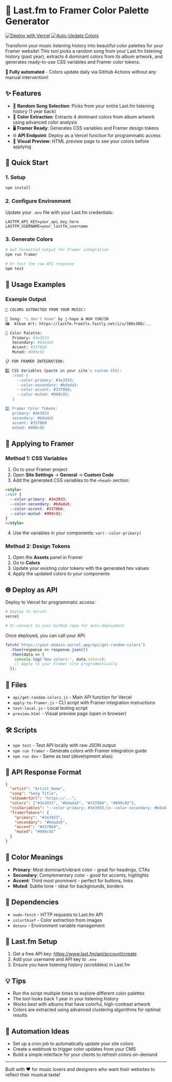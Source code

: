 # 🎵 Last.fm to Framer Color Palette Generator

[![Deploy with Vercel](https://vercel.com/button)](https://vercel.com/new/clone?repository-url=https%3A%2F%2Fgithub.com%2Fyour-username%2Fmy-lastfm-colors-api)
[![Auto-Update Colors](https://github.com/your-username/my-lastfm-colors-api/actions/workflows/update-colors.yml/badge.svg)](https://github.com/your-username/my-lastfm-colors-api/actions/workflows/update-colors.yml)

Transform your music listening history into beautiful color palettes for your Framer website! This tool picks a random song from your Last.fm listening history (past year), extracts 4 dominant colors from its album artwork, and generates ready-to-use CSS variables and Framer color tokens.

**🤖 Fully automated** - Colors update daily via GitHub Actions without any manual intervention!

## ✨ Features

- 🎲 **Random Song Selection**: Picks from your entire Last.fm listening history (1 year back)
- 🎨 **Color Extraction**: Extracts 4 dominant colors from album artwork using advanced color analysis
- 🖥️ **Framer Ready**: Generates CSS variables and Framer design tokens
- 🌐 **API Endpoint**: Deploy as a Vercel function for programmatic access
- 🎯 **Visual Preview**: HTML preview page to see your colors before applying

## 🚀 Quick Start

### 1. Setup
```bash
npm install
```

### 2. Configure Environment
Update your `.env` file with your Last.fm credentials:
```env
LASTFM_API_KEY=your_api_key_here
LASTFM_USERNAME=your_lastfm_username
```

### 3. Generate Colors
```bash
# Get formatted output for Framer integration
npm run framer

# Or test the raw API response
npm test
```

## 📖 Usage Examples

### Example Output
```bash
🎨 COLORS EXTRACTED FROM YOUR MUSIC!

🎵 Song: "i don't know" by j-hope & HUH YUNJIN
🖼️  Album Art: https://lastfm.freetls.fastly.net/i/u/300x300/...

🎨 Color Palette:
   Primary: #3e3933
   Secondary: #bdada5  
   Accent: #3378b0
   Muted: #999c92

📋 FOR FRAMER INTEGRATION:

1️⃣ CSS Variables (paste in your site's custom CSS):
   :root {
     --color-primary: #3e3933;
     --color-secondary: #bdada5;
     --color-accent: #3378b0;
     --color-muted: #999c92;
   }

2️⃣ Framer Color Tokens:
   primary: #3e3933
   secondary: #bdada5
   accent: #3378b0
   muted: #999c92
```

## 🎨 Applying to Framer

### Method 1: CSS Variables
1. Go to your Framer project
2. Open **Site Settings** → **General** → **Custom Code**
3. Add the generated CSS variables to the `<head>` section:
```html
<style>
:root {
  --color-primary: #3e3933;
  --color-secondary: #bdada5;
  --color-accent: #3378b0;
  --color-muted: #999c92;
}
</style>
```
4. Use the variables in your components: `var(--color-primary)`

### Method 2: Design Tokens
1. Open the **Assets** panel in Framer
2. Go to **Colors**
3. Update your existing color tokens with the generated hex values
4. Apply the updated colors to your components

## 🌐 Deploy as API

Deploy to Vercel for programmatic access:

```bash
# Deploy to Vercel
vercel

# Or connect to your GitHub repo for auto-deployment
```

Once deployed, you can call your API:
```javascript
fetch('https://your-domain.vercel.app/api/get-random-colors')
  .then(response => response.json())
  .then(data => {
    console.log('New colors:', data.colors);
    // Apply to your Framer site programmatically
  });
```

## 📂 Files

- `api/get-random-colors.js` - Main API function for Vercel
- `apply-to-framer.js` - CLI script with Framer integration instructions
- `test-local.js` - Local testing script
- `preview.html` - Visual preview page (open in browser)

## 🛠️ Scripts

- `npm test` - Test API locally with raw JSON output
- `npm run framer` - Generate colors with Framer integration guide
- `npm run dev` - Same as test (development alias)

## 🎯 API Response Format

```json
{
  "artist": "Artist Name",
  "song": "Song Title", 
  "albumArtUrl": "https://...",
  "colors": ["#3e3933", "#bdada5", "#3378b0", "#999c92"],
  "cssVariables": "--color-primary: #3e3933;\n--color-secondary: #bdada5;...",
  "framerTokens": {
    "primary": "#3e3933",
    "secondary": "#bdada5", 
    "accent": "#3378b0",
    "muted": "#999c92"
  }
}
```

## 🎨 Color Meanings

- **Primary**: Most dominant/vibrant color - great for headings, CTAs
- **Secondary**: Complementary color - good for accents, highlights  
- **Accent**: Third most prominent - perfect for buttons, links
- **Muted**: Subtle tone - ideal for backgrounds, borders

## 🔧 Dependencies

- `node-fetch` - HTTP requests to Last.fm API
- `colorthief` - Color extraction from images
- `dotenv` - Environment variable management

## 🎵 Last.fm Setup

1. Get a free API key: https://www.last.fm/api/account/create
2. Add your username and API key to `.env`
3. Ensure you have listening history (scrobbles) in Last.fm

## 💡 Tips

- Run the script multiple times to explore different color palettes
- The tool looks back 1 year in your listening history
- Works best with albums that have colorful, high-contrast artwork
- Colors are extracted using advanced clustering algorithms for optimal results

## 🔄 Automation Ideas

- Set up a cron job to automatically update your site colors
- Create a webhook to trigger color updates from your CMS
- Build a simple interface for your clients to refresh colors on-demand

---

Built with ❤️ for music lovers and designers who want their websites to reflect their musical taste!
